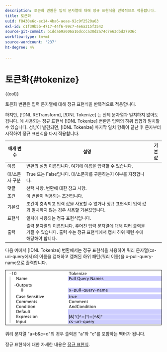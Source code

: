 ```yaml
---
description: 토큰화 변환은 입력 문자열에 대해 정규 표현식을 반복적으로 적용합니다.
title: 토큰화
uuid: f8430e6c-ec14-4ba6-aeae-92c9f2520a63
exl-id: c1f39b5b-4717-44f6-99c7-4e6a215f3542
source-git-commit: b1dda69a606a16dccca30d2a74c7e63dbd27936c
workflow-type: tm+mt
source-wordcount: '237'
ht-degree: 4%

---
```


# 토큰화{#tokenize}

{{eol}}

토큰화 변환은 입력 문자열에 대해 정규 표현식을 반복적으로 적용합니다.

하지만, [!DNL RETransform], [!DNL Tokenize] 는 전체 문자열과 일치하지 않아도 됩니다. 에 사용되는 정규 표현식 [!DNL Tokenize] 변환은 입력의 하위 집합과 일치할 수 있습니다. 성냥이 발견되면, [!DNL Tokenize] 마지막 일치 항목이 끝난 후 문자부터 시작하여 정규 표현식을 다시 적용합니다.

| 매개 변수 | 설명 | 기본값 |
|---|---|---|
| 이름 | 변환의 설명 이름입니다. 여기에 이름을 입력할 수 있습니다. |  |
| 대/소문자 구분 | True 또는 False입니다. 대/소문자를 구분하는지 여부를 지정합니다. |  |
| 댓글 | 선택 사항. 변환에 대한 참고 사항. |  |
| 조건 | 이 변환이 적용되는 조건입니다. |  |
| 기본값 | 조건이 충족되고 입력 값을 사용할 수 없거나 정규 표현식이 입력 값과 일치하지 않는 경우 사용할 기본값입니다. |  |
| 표현식 | 일치에 사용되는 정규 표현식입니다. |  |
| 출력 | 출력 문자열의 이름입니다. 주어진 입력 문자열에 대해 여러 출력을 가질 수 있습니다. 출력 수는 정규 표현식에서 캡처 하위 패턴 수에 해당해야 합니다. |  |

다음 예에서 [!DNL Tokenize] 변환에서는 정규 표현식을 사용하여 쿼리 문자열(cs-uri-query에서)의 이름을 캡처하고 캡처된 하위 패턴(쿼리 이름)을 x-pull-query-name으로 출력합니다.

![](assets/cfg_TransformationType_Tokenize.png)

쿼리 문자열 &quot;a=b&amp;c=d&quot;의 경우 출력은 &quot;a&quot;와 &quot;c&quot;를 포함하는 벡터가 됩니다.

정규 표현식에 대한 자세한 내용은 [정규 표현식](../../../../../home/c-dataset-const-proc/c-reg-exp.md#concept-070077baa419475094ef0469e92c5b9c).
